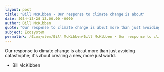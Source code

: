 ```yaml
---
layout: post
title: "Bill McKibben - Our response to climate change is about"
date: 2024-12-28 12:00:00 -0000
author: Bill McKibben
quote: "Our response to climate change is about more than just avoiding catastrophe; it's about creating a new, more just world."
subject: Ecosystem
permalink: /Ecosystem/Bill McKibben/Bill McKibben - Our response to climate change is about
---
```


Our response to climate change is about more than just avoiding catastrophe; it's about creating a new, more just world.

- Bill McKibben
